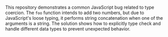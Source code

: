 This repository demonstrates a common JavaScript bug related to type coercion. The `foo` function intends to add two numbers, but due to JavaScript's loose typing, it performs string concatenation when one of the arguments is a string.  The solution shows how to explicitly type check and handle different data types to prevent unexpected behavior.